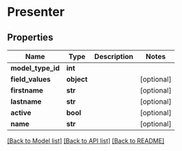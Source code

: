 # Presenter

## Properties
Name | Type | Description | Notes
------------ | ------------- | ------------- | -------------
**model_type_id** | **int** |  | 
**field_values** | **object** |  | [optional] 
**firstname** | **str** |  | [optional] 
**lastname** | **str** |  | [optional] 
**active** | **bool** |  | [optional] 
**name** | **str** |  | [optional] 

[[Back to Model list]](../README.md#documentation-for-models) [[Back to API list]](../README.md#documentation-for-api-endpoints) [[Back to README]](../README.md)


